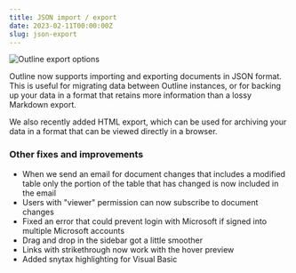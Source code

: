 ```yaml
---
title: JSON import / export
date: 2023-02-11T00:00:00Z
slug: json-export
---
```


![Outline export options](/images/json-export.png)

Outline now supports importing and exporting documents in JSON format. This is useful for migrating data between Outline instances, or for backing up your data in a format
that retains more information than a lossy Markdown export.

We also recently added HTML export, which can be used for archiving your data in a format that can be viewed directly in a browser.

### Other fixes and improvements

- When we send an email for document changes that includes a modified table only
  the portion of the table that has changed is now included in the email
- Users with "viewer" permission can now subscribe to document changes
- Fixed an error that could prevent login with Microsoft if signed into multiple Microsoft accounts
- Drag and drop in the sidebar got a little smoother
- Links with strikethrough now work with the hover preview
- Added snytax highlighting for Visual Basic
